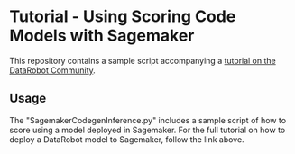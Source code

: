 # Tutorial - Using Scoring Code Models with Sagemaker

This repository contains a sample script accompanying a [tutorial on the DataRobot Community](https://community.datarobot.com/t5/resources/using-scoring-code-models-with-aws-sagemaker/ta-p/5558).

## Usage

The "SagemakerCodegenInference.py" includes a sample script of how to score using a model deployed in Sagemaker. For the full tutorial on how to deploy a DataRobot model to Sagemaker, follow the link above.

